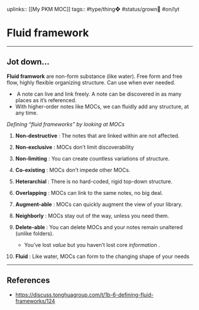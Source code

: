 uplinks:: [[My PKM MOC]]
tags:: #type/thing❖ #status/grown🌳 #on/lyt 

# Fluid framework
---
## Jot down...
**Fluid framwork** are non-form substance (like water). Free form and free flow, highly flexible organizing structure. Can use when ever needed.
-  A note can live and link freely. A note can be discovered in as many places as it’s referenced.
- With higher-order notes like MOCs, we can fluidly add any structure, at any time.

*Defining “fluid frameworks” by looking at MOCs*
1.  **Non-destructive** : The notes that are linked within are not affected.
2.  **Non-exclusive** : MOCs don’t limit discoverability
3.  **Non-limiting** : You can create countless variations of structure.
4.  **Co-existing** : MOCs don’t impede other MOCs.
5.  **Heterarchial** : There is no hard-coded, rigid top-down structure.
6.  **Overlapping** : MOCs can link to the same notes, no big deal.
7.  **Augment-able** : MOCs can quickly augment the view of your library.
8.  **Neighborly** : MOCs stay out of the way, unless you need them.
9.  **Delete-able** : You can delete MOCs and your notes remain unaltered (unlike folders).
	-   You’ve lost _value_ but you haven’t lost core _information_ .

10.  **Fluid** : Like water, MOCs can form to the changing shape of your needs

---
## References
- https://discuss.tonghuagroup.com/t/1b-6-defining-fluid-frameworks/124